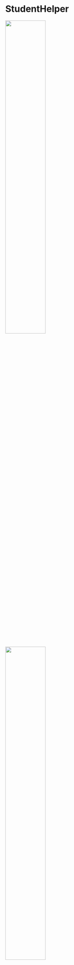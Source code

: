 # StudentHelper

[<img src="https://cdn.kqed.org/wp-content/uploads/sites/38/2013/10/portfolio-1-3.jpg" width="50%">](./videos/Inputs.mkv "Inputs")
[<img src="https://cdn.kqed.org/wp-content/uploads/sites/38/2013/10/portfolio-1-3.jpg" width="50%">](./videos/Register_Login.mp4 "Register and Login")